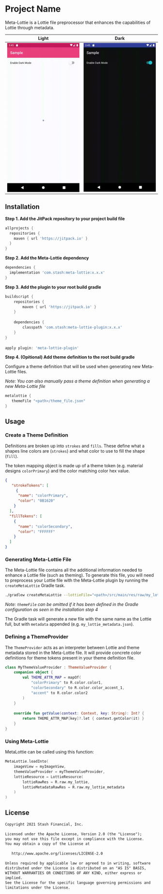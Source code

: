 # Project Name
Meta-Lottie is a Lottie file preprocessor that enhances the capabilities of Lottie through metadata.

Light | Dark
:---:|:---:
<img src="/assets/light.gif" alt="Demo Screen Capture" width="300px" /> | <img src="/assets/dark.gif" alt="Demo Screen Capture" width="300px" />


## Installation

**Step 1. Add the JitPack repository to your project build file**

```groovy
allprojects {
  repositories {
    maven { url 'https://jitpack.io' }
  }
}
```

**Step 2. Add the Meta-Lottie dependency**

```groovy
dependencies {
  implementation 'com.stash:meta-lottie:x.x.x'
}
```

**Step 3. Add the plugin to your root build gradle**
```groovy
buildscript {
    repositories {
        maven { url 'https://jitpack.io' }
    }
    
    dependencies {
        classpath 'com.stash:meta-lottie-plugin:x.x.x'
    }
}

apply plugin: 'meta-lottie-plugin'
```

**Step 4. (Opitional) Add theme definition to the root build gradle**

Configure a theme definition that will be used when generating new Meta-Lottie files.

_Note: You can also manually pass a theme definition when generating a new Meta-Lottie file_
```groovy
metalottie {
   themeFile "<path>/theme_file.json"
}
```

## Usage

### Create a Theme Definition
Definitions are broken up into `strokes` and `fills`. These define what a shapes line colors are (`strokes`) and what color to use to fill the shape (`fill`).

The token mapping object is made up of a theme token (e.g. material designs `colorPrimary`) and the color matching color hex value.
```json
{
   "strokeTokens": [
     {
      "name": "colorPrimary",
      "color": "0B1620"
    }
  ],
  "fillTokens": [
    {
      "name": "colorSecondary",
      "color": "FFFFFF"
    }
  ]
}
```

### Generating Meta-Lottie File
The Meta-Lottie file contains all the additional information needed to enhance a Lottie file (such as theming). To generate this file, you will need to preprocess your Lottie file with the Meta-Lottie plugin by running the `createMetaLottie` Gradle task.

```bash
./gradlew createMetaLottie --lottieFile="<path>/src/main/res/raw/my_lottie.json" --themeFile="<path>/theme_definition.json"
```
_Note: `themeFile` can be omitted if it has been defined in the Gradle configuration as seen in the installation step 4_

The Gradle task will generate a new file with the same name as the Lottie full, but with `metadata` appended (e.g. `my_lottie_metadata.json`).

### Defining a ThemeProvider
The `ThemeProvider` acts as an interpreter between Lottie and theme metadata stored in the Meta-Lottie file. It will provide concrete color definitions for theme tokens present in your theme definition file.

```kotlin
class MyThemeValueProvider : ThemeValueProvider {
    companion object {
        val THEME_ATTR_MAP = mapOf(
            "colorPrimary" to R.color.color1,
            "colorSecondary" to R.color.color_accent_1,
            "accent" to R.color.color2
        )
    }

    override fun getValue(context: Context, key: String): Int? {
        return THEME_ATTR_MAP[key]?.let { context.getColor(it) }
    }
}
```

### Using Meta-Lottie
MetaLottie can be called using this function:

```kotlin
MetaLottie.loadInto(
    imageView = myImageView,
    themeValueProvider = myThemeValueProvider,
    lottieResource = LottieResource(
        lottieRawRes = R.raw.my_lottie,
        lottieMetadataRawRes = R.raw.my_lottie_metadata
    )
)
```

## License
```
Copyright 2021 Stash Financial, Inc.

Licensed under the Apache License, Version 2.0 (the "License");
you may not use this file except in compliance with the License.
You may obtain a copy of the License at

   http://www.apache.org/licenses/LICENSE-2.0

Unless required by applicable law or agreed to in writing, software
distributed under the License is distributed on an "AS IS" BASIS,
WITHOUT WARRANTIES OR CONDITIONS OF ANY KIND, either express or implied.
See the License for the specific language governing permissions and
limitations under the License.
```
